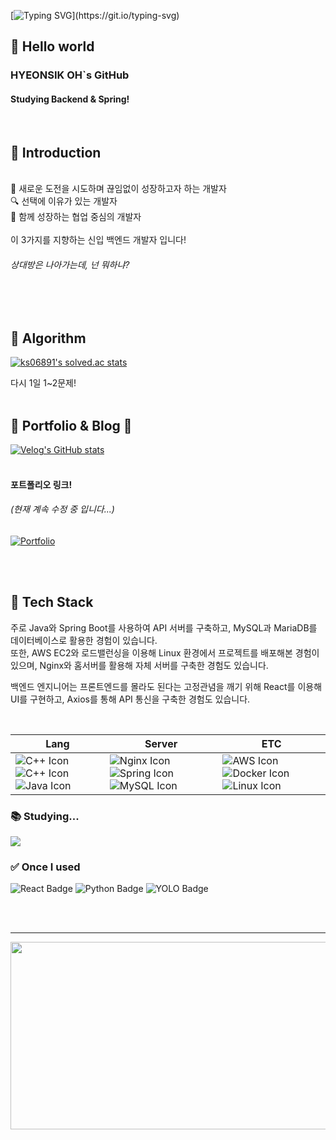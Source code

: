 [![Typing SVG](https://readme-typing-svg.demolab.com?font=Alkatra&weight=500&size=45&duration=4000&pause=3&color=6994CDEE&center=false&vCenter=false&multiline=true&repeat=true&width=1000&height=100&lines=Welcome+to+My+GitHub!)](https://git.io/typing-svg)

## 👋 Hello world
### HYEONSIK OH`s GitHub
#### Studying Backend & Spring!
<br>

## 🎤 Introduction

<br>
🌱 새로운 도전을 시도하며 끊임없이 성장하고자 하는 개발자 <br>
🔍 선택에 이유가 있는 개발자  <br>
🤝 함께 성장하는 협업 중심의 개발자 <br>
<br>
이 3가지를 지향하는 신입 백엔드 개발자 입니다!

<h6> 상대방은 나아가는데, 넌 뭐하냐? </h6>

<br><br>

## 🔄 Algorithm
[![ks06891's solved.ac stats](https://github-readme-solvedac-hyp3rflow.vercel.app/api/?handle=ks06891)](https://solved.ac/profile/ks06891)

다시 1일 1~2문제!
<br><br>

## 📝 Portfolio & Blog 📝
[![Velog's GitHub stats](https://velog-readme-stats.vercel.app/api?name=ks0689)](https://velog.io/@ks0689/posts) <br><br>

<h4>포트폴리오 링크!</h4>
<h6>(현재 계속 수정 중 입니다...)</h6>
 
[![Portfolio](https://img.shields.io/badge/Visit%20Portfolio-blue)](https://portfolio-hyeonsik-ohs-projects.vercel.app/)

<br><br>

## 🔨 Tech Stack
<p>
주로 Java와 Spring Boot를 사용하여 API 서버를 구축하고, MySQL과 MariaDB를 데이터베이스로 활용한 경험이 있습니다. <br>
또한, AWS EC2와 로드밸런싱을 이용해 Linux 환경에서 프로젝트를 배포해본 경험이 있으며, Nginx와 홈서버를 활용해 자체 서버를 구축한 경험도 있습니다.

백엔드 엔지니어는 프론트엔드를 몰라도 된다는 고정관념을 깨기 위해 React를 이용해 UI를 구현하고, Axios를 통해 API 통신을 구축한 경험도 있습니다.
</p>
<br>

| Lang  | Server | ETC |
| --- | -- | -- |
| <img src="https://img.icons8.com/color/35/c-programming.png" alt="C++ Icon"/> <img src="https://img.icons8.com/color/35/c-plus-plus-logo.png" alt="C++ Icon"/>  <img src="https://img.icons8.com/color/35/java-coffee-cup-logo--v1.png" alt="Java Icon"/> | <img src="https://img.icons8.com/color/35/nginx.png" alt="Nginx Icon"/>  <img src="https://img.icons8.com/color/35/spring-logo.png" alt="Spring Icon"/> <img src="https://img.icons8.com/color/35/mysql-logo.png" alt="MySQL Icon"/>| <img src="https://img.icons8.com/color/35/amazon-web-services.png" alt="AWS Icon"/>  <img src="https://img.icons8.com/color/35/docker.png" alt="Docker Icon"/>  <img src="https://img.icons8.com/color/35/linux.png" alt="Linux Icon"/>|

### 📚 Studying...
<div>
  <img src="https://img.shields.io/badge/Kotlin-7F52FF.svg?style=flat-square&logo=kotlin&logoColor=white"/>
</div>

### ✅ Once I used
<div>
  <img src="https://img.shields.io/badge/React-61DAFB?style=flat-square&logo=react&logoColor=black" alt="React Badge"/>
  <img src="https://img.shields.io/badge/Python-3776AB?style=flat-square&logo=python&logoColor=white" alt="Python Badge"/>
  <img src="https://img.shields.io/badge/YOLO-0F2B46?style=flat-square&logo=deepl&logoColor=white" alt="YOLO Badge"/>
</div>

<br><br>

<hr>
<a href="https://github.com/devxb/gitanimals">
<img
  src="https://render.gitanimals.org/farms/HYEONSIKOH"
  width="600"
  height="300"
/>
</a>

